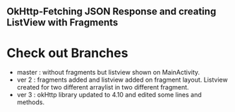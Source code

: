 ## OkHttp-Fetching JSON Response and creating ListView with Fragments

# Check out Branches

* master : without fragments but listview shown on MainActivity.
* ver 2  : fragments added and listview added on fragment layout. Listview created for two different arraylist in two different fragment.
* ver 3  : okHttp library updated to 4.10 and edited some lines and methods.
